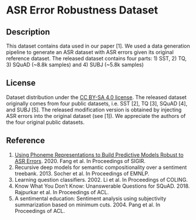 # ASR Error Robustness Dataset

## Description

This dataset contains data used in our paper [1]. We used a data generation pipeline to generate an ASR dataset with ASR errors given its original reference dataset. 
The released dataset contains four parts: 1) SST, 2) TQ, 3) SQuAD (~8.8k samples) and 4) SUBJ (~5.8k samples)


## License
Dataset distribution under the [CC BY-SA 4.0 license](https://creativecommons.org/licenses/by-sa/4.0). 
The released dataset originally comes from four public datasets, i.e. SST [2], TQ [3], SQuAD [4], and SUBJ [5]. 
The released modification version is obtained by injecting ASR errors into the original dataset 
(see [1]). 
We appreciate the authors of the four original public datasets.

## Reference

1. [Using Phoneme Representations to Build Predictive Models Robust to ASR Errors](https://www.amazon.science/publications/using-phoneme-representations-to-build-predictive-models-robust-to-asr-errors). 2020. Fang et al. In Proceedings of SIGIR.
2. Recursive deep models for semantic compositionality over a sentiment treebank. 2013. Socher et al. In Proceedings of EMNLP. 
3. Learning question classifiers. 2002. Li et al. In Proceedings of COLING.
4. Know What You Don’t Know: Unanswerable Questions for SQuAD. 2018. Rajpurkar et al. In Proceedings of ACL.
5. A sentimental education: Sentiment analysis using subjectivity summarization based on minimum cuts. 2004. Pang et al. In Proceedings of ACL.

